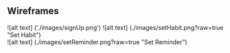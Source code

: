 ## Wireframes

![alt text] ('./images/signUp.png')
![alt text] (./images/setHabit.png?raw=true "Set Habit")  
![alt text] (./images/setReminder.png?raw=true "Set Reminder")  
